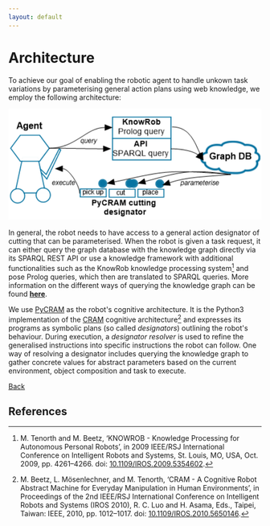 ```yaml
---
layout: default
---
```


# Architecture

To achieve our goal of enabling the robotic agent to handle unkown task variations by parameterising general action plans using web knowledge, we employ the following architecture:

<p align="center">
  <img src="img/ArchitectureCuttingRobot.png" width="800" alt="Architecture Visualization"/><br>
</p>

In general, the robot needs to have access to a general action designator of cutting that can be parameterised.
When the robot is given a task request, it can either query the graph database with the knowledge graph directly via its SPARQL REST API or use a knowledge framework with additional functionalities such as the KnowRob knowledge processing system[^1] and pose Prolog queries, which then are translated to SPARQL queries.
More information on the different ways of querying the knowledge graph can be found **[here](https://food-ninja.github.io/FoodCutting/OntologyQuery.html)**.

We use [PyCRAM](https://pycram.readthedocs.io/en/latest/index.html) as the robot's cognitive architecture.
It is the Python3 implementation of the [CRAM](https://cram-system.org/) cognitive architecture[^2] and expresses its programs as symbolic plans (so called *designators*) outlining the robot's behaviour.
During execution, a *designator resolver* is used to refine the generalised instructions into specific instructions the robot can follow.
One way of resolving a designator includes querying the knowledge graph to gather concrete values for abstract parameters based on the current environment, object composition and task to execute.

[Back](./Webinterface.html)

## References

[^1]: M. Tenorth and M. Beetz, ‘KNOWROB - Knowledge Processing for Autonomous Personal Robots’, in 2009 IEEE/RSJ International Conference on Intelligent Robots and Systems, St. Louis, MO, USA, Oct. 2009, pp. 4261–4266. doi: [10.1109/IROS.2009.5354602](https://doi.org/10.1109/IROS.2009.5354602).
[^2]: M. Beetz, L. Mösenlechner, and M. Tenorth, ‘CRAM - A Cognitive Robot Abstract Machine for Everyday Manipulation in Human Environments’, in Proceedings of the 2nd IEEE/RSJ International Conference on Intelligent Robots and Systems (IROS 2010), R. C. Luo and H. Asama, Eds., Taipei, Taiwan: IEEE, 2010, pp. 1012–1017. doi: [10.1109/IROS.2010.5650146](https://ieeexplore.ieee.org/document/5650146).
